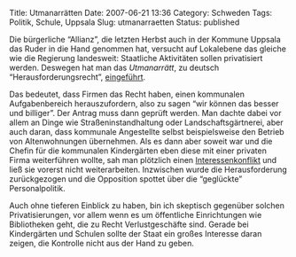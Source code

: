 Title: Utmanarrätten
Date: 2007-06-21 13:36
Category: Schweden
Tags: Politik, Schule, Uppsala
Slug: utmanarraetten
Status: published

Die bürgerliche “Allianz”, die letzten Herbst auch in der Kommune
Uppsala das Ruder in die Hand genommen hat, versucht auf Lokalebene das
gleiche wie die Regierung landesweit: Staatliche Aktivitäten sollen
privatisiert werden. Deswegen hat man das *Utmanarrätt*, zu deutsch
“Herausforderungsrecht”,
[eingeführt](http://www2.unt.se/avd2/1,3908,MC=77-AV_ID=546609,00.html).

Das bedeutet, dass Firmen das Recht haben, einen kommunalen
Aufgabenbereich herauszufordern, also zu sagen “wir können das besser
und billiger”. Der Antrag muss dann geprüft werden. Man dachte dabei vor
allem an Dinge wie Straßeninstandhaltung oder Landschaftsgärtnerei, aber
auch daran, dass kommunale Angestellte selbst beispielsweise den Betrieb
von Altenwohnungen übernehmen. Als es dann aber soweit war und die
Chefin für die kommunalen Kindergärten eben diese mit einer privaten
Firma weiterführen wollte, sah man plötzlich einen
[Interessenkonflikt](http://www.sr.se/cgi-bin/uppland/nyheter/artikel.asp?artikel=1429675)
und ließ sie vorerst nicht weiterarbeiten. Inzwischen wurde die
Herausforderung zurückgezogen und die Opposition spottet über die
“geglückte” Personalpolitik.

Auch ohne tieferen Einblick zu haben, bin ich skeptisch gegenüber
solchen Privatisierungen, vor allem wenn es um öffentliche Einrichtungen
wie Bibliotheken geht, die zu Recht Verlustgeschäfte sind. Gerade bei
Kindergärten und Schulen sollte der Staat ein großes Interesse daran
zeigen, die Kontrolle nicht aus der Hand zu geben.

